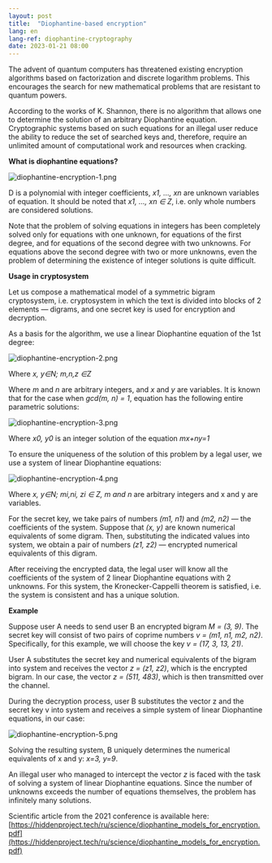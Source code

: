 ```yaml
---
layout: post
title:  "Diophantine-based encryption"
lang: en
lang-ref: diophantine-cryptography
date: 2023-01-21 08:00
---
```


The advent of quantum computers has threatened existing encryption algorithms based on factorization and discrete logarithm problems. This encourages the search for new mathematical problems that are resistant to quantum powers.
<!--more-->

According to the works of K. Shannon, there is no algorithm that allows one to determine the solution of an arbitrary Diophantine equation. Cryptographic systems based on such equations for an illegal user reduce the ability to reduce the set of searched keys and, therefore, require an unlimited amount of computational work and resources when cracking.

**What is diophantine equations?**

![diophantine-encryption-1.png](https://crissnamon.github.io/assets/img/posts/diophantine-encryption-1.png)

D is a polynomial with integer coefficients, *x1, …, xn* are unknown variables of equation. It should be noted that *x1, …, xn ∈ Z*, i.e. only whole numbers are considered solutions.

Note that the problem of solving equations in integers has been completely solved only for equations with one unknown, for equations of the first degree, and for equations of the second degree with two unknowns. For equations above the second degree with two or more unknowns, even the problem of determining the existence of integer solutions is quite difficult.

**Usage in cryptosystem**

Let us compose a mathematical model of a symmetric bigram cryptosystem, i.e. cryptosystem in which the text is divided into blocks of 2 elements — digrams, and one secret key is used for encryption and decryption.

As a basis for the algorithm, we use a linear Diophantine equation of the 1st degree:

![diophantine-encryption-2.png](https://crissnamon.github.io/assets/img/posts/diophantine-encryption-2.png)

Where *x, y∈N; m,n,z ∈Z*

Where *m* and *n* are arbitrary integers, and *x* and *y* are variables. It is known that for the case when *gcd(m, n) = 1*, equation has the following entire parametric solutions:

![diophantine-encryption-3.png](https://crissnamon.github.io/assets/img/posts/diophantine-encryption-3.png)

Where *x0, y0* is an integer solution of the equation *mx+ny=1*

To ensure the uniqueness of the solution of this problem by a legal user, we use a system of linear Diophantine equations:

![diophantine-encryption-4.png](https://crissnamon.github.io/assets/img/posts/diophantine-encryption-4.png)

Where *x, y∈N; mi,ni, zi ∈ Z, m and n* are arbitrary integers and x and y are variables.

For the secret key, we take pairs of numbers *(m1, n1)* and *(m2, n2)* — the coefficients of the system. Suppose that *(x, y)* are known numerical equivalents of some digram. Then, substituting the indicated values into system, we obtain a pair of numbers *(z1, z2)* — encrypted numerical equivalents of this digram.

After receiving the encrypted data, the legal user will know all the coefficients of the system of 2 linear Diophantine equations with 2 unknowns. For this system, the Kronecker-Cappelli theorem is satisfied, i.e. the system is consistent and has a unique solution.

**Example**

Suppose user A needs to send user B an encrypted bigram *M = (3, 9)*. The secret key will consist of two pairs of coprime numbers *v = (m1, n1, m2, n2)*. Specifically, for this example, we will choose the key *v = (17, 3, 13, 21)*.

User A substitutes the secret key and numerical equivalents of the bigram into system and receives the vector *z = (z1, z2)*, which is the encrypted bigram. In our case, the vector *z = (511, 483)*, which is then transmitted over the channel.

During the decryption process, user B substitutes the vector z and the secret key v into system and receives a simple system of linear Diophantine equations, in our case:

![diophantine-encryption-5.png](https://crissnamon.github.io/assets/img/posts/diophantine-encryption-5.png)

Solving the resulting system, B uniquely determines the numerical equivalents of x and y: *x=3, y=9*.

An illegal user who managed to intercept the vector *z* is faced with the task of solving a system of linear Diophantine equations. Since the number of unknowns exceeds the number of equations themselves, the problem has infinitely many solutions.

Scientific article from the 2021 conference is available here: [https://hiddenproject.tech/ru/science/diophantine_models_for_encryption.pdf](https://hiddenproject.tech/ru/science/diophantine_models_for_encryption.pdf)